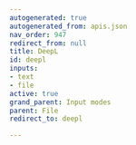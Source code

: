 ```yaml
---
autogenerated: true
autogenerated_from: apis.json
nav_order: 947
redirect_from: null
title: DeepL
id: deepl
inputs:
- text
- file
active: true
grand_parent: Input modes
parent: File
redirect_to: deepl

---
```


